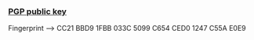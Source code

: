 ### [PGP public key](https://github.com/moabdrabou/pgp-public-key/blob/main/moabdrabou.asc)
Fingerprint --> CC21 BBD9 1FBB 033C 5099  C654 CED0 1247 C55A E0E9

